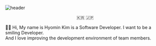 ![header](https://capsule-render.vercel.app/api?type=waving&color=gradient&height=200&section=header&text=Hello%20world&fontSize=80)
<p align="center">🇰🇷 🇯🇵 </p>
👋🏻  Hi, My name is Hyomin Kim is a Software Developer. I want to be a smiling Developer. <br>
And I love improving the development environment of team members. 

